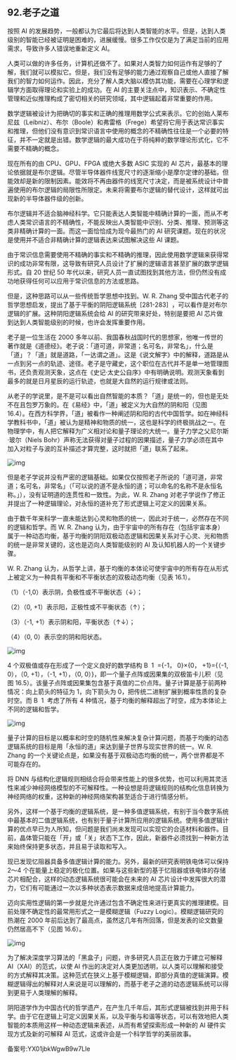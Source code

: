 ## 92.老子之道
按照 AI 的发展趋势，一般都认为它最后将达到人类智能的水平。但是，达到人类级别的智能已经被证明是困难的，进展缓慢。很多工作仅仅是为了满足当前的应用需求，导致许多人错误地重新定义 AI。 


人类可以做的许多任务，计算机还做不了。如果对人类智力如何运作有足够的了解，我们就可以模拟它。但是，我们没有足够的能力通过观察自己或他人直接了解我们的智力如何运作。因此，充分了解人类大脑以模仿其功能，需要在心理学和逻辑学方面取得理论和实验上的成功。在 AI 的主要关注点中，知识表示、不确定性管理和近似推理构成了密切相关的研究领域，其中逻辑起着非常重要的作用。 


数学逻辑被设计为把确切的事实和正确的推理用数学公式来表示。它的创始人莱布尼兹（Leibniz）、布尔（Boole）和弗雷格（Frege）希望将它用于表达常识事实和推理，但他们没有意识到常识语言中使用的概念的不精确性往往是一个必要的特征，并不一定就是出错。数学逻辑的最大成功在于将纯粹的数学理论形式化，它不需要不精确的概念。 


现在所有的由 CPU、GPU、FPGA 或绝大多数 ASIC 实现的 AI 芯片，最基本的理论依据就是布尔逻辑。尽管半导体器件线宽尺寸的逐渐缩小是摩尔定律的基础，但能效却是新的限制因素。能效将不再由器件的线宽尺寸决定，而是被系统设计中普遍使用的布尔逻辑的局限性所限定。未来将需要布尔逻辑的替代设计，这样就可出现新的半导体器件级的创新。 


布尔逻辑并不适合脑神经科学。它只能表达人类智能中精确计算的一面，而从不考虑人类常识语言的不精确性，不能反映出人类智能中识别、分类、推理、预测等这类非精确计算的一面。而这一面恰恰成为现今最热门的 AI 研究课题。现在的状况是使用并不适合非精确计算的逻辑表达来试图解决这些 AI 课题。 


由于常识信息需要使用不精确的事实和不精确的推理，因此使用数学逻辑来获得常识的成功非常有限，这导致有研究人员设计了扩展的逻辑语言甚至扩展的数学逻辑形式。自 20 世纪 50 年代以来，研究人员一直试图找到其他方法，但仍然没有成功地获得任何可以应用于常识信息的方法或思路。 


但是，这种思路可以从一些传统哲学思想中找到。W. R. Zhang 受中国古代老子的哲学思想启发，提出了基于平衡的阴阳逻辑系统  [281-283]  ，可以看作是对布尔逻辑的扩展。这种阴阳逻辑系统会给 AI 的研究带来好处，特别是要把 AI 芯片做到达到人类智能级别的时候，也许会发挥重要作用。 


老子是一位生活在 2000 多年以前、我国春秋战国时代的思想家，他唯一传世的著作就是《道德经》。老子说：「道可道，非常道；名可名，非常名」，什么是「道」？「道」就是道路，「一达谓之道」。这是《说文解字》中的解释，道路是从一点到另一点的轨迹、途径。老子是守藏史，这个职位在古代并不是单一地管理图书，还负责观测天象，这点在《史记·太史公自序》中有明确说明。观测天象看到最多的就是日月星辰的运行轨迹，也就是大自然的运行规律或法则。 


从老子的学说里，是不是可以看出自然智能的本质？「道」是统一的，但也是无处不在且包罗万象的。在《易经》中，「道」被定义为大自然的阴和阳（见图 16.4）。在西方科学界，「道」被看作一种阐述阴和阳的古代中国哲学。如在神经科学教科书中，「道」被认为是精神和物质的统一，这也是科学的终极挑战之一。在物理学中，有人把它解释为广义相对论和量子理论的大统一。量子力学之父尼尔斯·玻尔（Niels Bohr）声称无法获得对量子过程的因果描述，量子力学必须在其中加入对粒子与波的互补描述才算完整，这时就把「道」联系了起来。 


![img](https://pic3.zhimg.com/v2-7fc6698c59dee3a886cf029c025e4cce.webp)

但是老子学说并没有严密的逻辑基础。如果仅仅按照老子所说的「道可道，非常道；名可名，非常名」（「可以说的道不是永恒的道；可以命名的名称不是永恒名称。」），没有证明道的连贯性和一致性。为此，W. R. Zhang 对老子学说作了修正并提出了一种逻辑理论，对永恒的道补充了形式逻辑上可定义的因果关系。 


由于数千年来科学一直未能达到心灵和物质的统一，因此对于统一，必然存在不同的逻辑和哲学。而 W. R. Zhang 认为，由于宇宙中的所有存在（包括宇宙本身）属于一种动态均衡，基于均衡的阴阳双极动态逻辑和因果关系对于心灵、光和物质的统一是非常关键的，这也是迈向人类智能级别的 AI 及认知机器人的一个关键步骤。 


W. R. Zhang 认为，从哲学上讲，基于均衡的本体论可使宇宙中的所有存在从形式上被定义为一种具有平衡和不平衡状态的双极动态均衡（见表 16.1）。 


（1）（-1,0）表示阴，负极性或不平衡状态（↓）； 


（2）（0, +1）表示阳，正极性或不平衡状态（↑）； 


（3）（-1, +1）表示阴和阳，平衡状态（↑↓）； 


（4）（0, 0）表示空的阴和阳状态。 


![img](https://pic1.zhimg.com/v2-0447993437af97dcea77ed67a07f8c66.webp)

4 个双极值或存在形成了一个定义良好的数学结构 B  1  ={-1， 0}×{0， +1}={（-1, 0），（0, +1），（-1, +1），（0, 0）}，即一个量子点阵或因果集的双极笛卡儿积（见图 16.5）。该量子点阵或因果集包含基于真值的二价点阵。量子计算是基于前两种情况：向上箭头的特征为 1，向下箭头为 0，把传统二进制扩展到概率性质的复杂时空。而 B  1  考虑了所有 4 种情况，基于均衡的解释超出了时空，成为本体论上不同的逻辑和哲学。 


  



![img](https://pic4.zhimg.com/v2-3023f6e9f99b7e9b12bb7c5984fe3bb1.webp)

量子计算的目标是以概率和时空的随机性来解决复杂计算问题，而基于均衡的动态逻辑系统的目标是用「永恒的道」来达到量子世界与现实世界的统一。W. R. Zhang 的一个关键论点是，如果没有基于双极动态均衡的统一，两个世界都是不可能存在的。 


将 DNN 与结构化逻辑规则相结合将会带来性能上的很多优势，也可以利用其灵活性来减少神经网络模型的不可解释性。一种设想是将逻辑规则的结构化信息转换为神经网络的权重，这种新的神经网络架构甚至适合于进行情感分析。 


另外，这样一个基于均衡的逻辑系统，是一种多值逻辑系统，有别于当今数字系统中最基本的二值逻辑系统，也有别于量子计算所应用的逻辑系统。使用多值逻辑计算的优点早已为人所知，但问题是我们尚未发现可以实现它的合适材料和器件。目前，晶体管只能在「开」或「关」状态下工作，因此，新器件必须找到一种新方法来始终保持更多状态，并且易于读取和写入。 


现已发现忆阻器具备多值逻辑计算的能力。另外，最新的研究表明铁电体可以保持 2～4 个在能量上稳定的极化位置。如果与这些新型的基于忆阻器或铁电体的存储芯片相配合，这样的动态逻辑系统很可能会在未来的 AI 芯片设计中发挥很大的潜力，它们有可能通过一次以多种状态表示数据来成倍地提高计算能力。 


迈向实用性逻辑的第一步就是允许通过包含不确定性来进行更真实的推理建模。目前处理不确定性的最常用形式之一是模糊逻辑（Fuzzy Logic）。模糊逻辑研究的热潮在 2000 年前后达到了最高点，虽然这几年有所回落，但是发表的论文数量仍然居高不下（见图 16.6）。 


![img](https://pic2.zhimg.com/v2-1429b5520bfc7be345ebd7656937ed20.webp)

为了解决深度学习算法的「黑盒子」问题，许多研究人员正在致力于建立可解释 AI（XAI）的范式，以使 AI 作出的决定对人类更加透明，以人类可以理解和接受的方式解释其决策。这种范式在狭义上基于模糊逻辑，即部分真值的逻辑演算。模糊逻辑得出的解释对人来说是可以理解的，而基于老子之道的动态逻辑系统可以得到更易于人类理解的解释。 


阴阳道学作为中国古代的哲学遗产，在产生几千年后，其形式逻辑被找到并用于科学。由于它在逻辑上可定义因果关系，以及平衡与和谐等状态，可以有效地把人类智能的本质用这样一种动态逻辑来表述，从而有希望探索形成一种新的 AI 硬件实现方式及新的可解释 AI 范式，这或许会是一个科学哲学的美丽故事。 


备案号:YX01jbkWgwB9w7Lle

